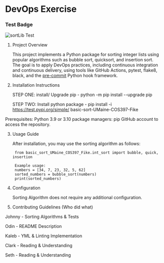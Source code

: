 # DevOps Exercise


### Test Badge
![sortLib Test](https://github.com/K-Hannan12/COS-397-Assignment-5/actions/workflows/main.yml/badge.svg?event=push)

1. Project Overview

    This project implements a Python package for sorting integer lists using popular algorithms such as bubble sort, quicksort, and insertion sort. The goal is to apply DevOps practices, including continuous integration and continuous delivery, using tools like GitHub Actions, pytest, flake8, black, and the [pre-commit](https://pre-commit.com/) Python hook framework.

3. Installation Instructions

    STEP ONE: install/ Upgrade pip
       - python -m pip install --upgrade pip

    STEP TWO: Install python package
       - pip install -i https://test.pypi.org/simple/ basic-sort-UMaine-COS397-Fike

Prerequisites:
Python 3.9 or 3.10
package managers: pip
GitHub account to access the repository.

3. Usage Guide

    After installation, you may use the sorting algorithm as follows:
    
        from basic_sort_UMaine_COS397_Fike.int_sort import bubble, quick, insertion
        
        Example usage:
        numbers = [34, 7, 23, 32, 5, 62]
        sorted_numbers = bubble_sort(numbers)
        print(sorted_numbers)

5. Configuration

    Sorting Algorithm does not require any additional configuration.

6. Contributing Guidelines (Who did what)

Johnny - Sorting Algorithms & Tests 

Odin - README Description 

Kaleb - YML & Linting Implementation 

Clark - Reading & Understanding 

Seth - Reading & Understanding

